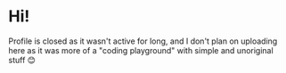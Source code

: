 # Hi!

Profile is closed as it wasn't active for long, and I don't plan on uploading here as it was more of a "coding playground" with simple and unoriginal stuff 😊

